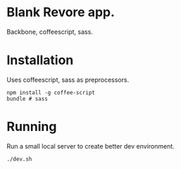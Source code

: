 Blank Revore app.
===

Backbone, coffeescript, sass.


Installation
===

Uses coffeescript, sass as preprocessors.

```
npm install -g coffee-script
bundle # sass
```

Running
===

Run a small local server to create better dev environment.

```
./dev.sh
```
